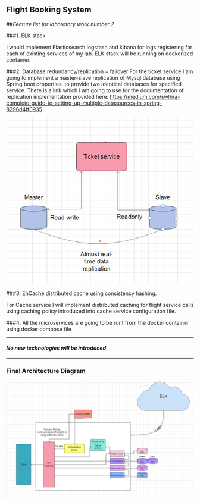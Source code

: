 Flight Booking System
---------------------

##_Feature list for laboratory work number 2_

###1. ELK stack

I would implement Elasticsearch logstash and kibana for logs registering for each of existing services of my lab. ELK stack will be running on dockerized container.


###2. Database redundancy/replication + failover
 For the ticket service I am going to implement a master-slave replication of Mysql database using Spring boot properties.
to provide two identical databases for specified service. There is a link which I am going to use for the documentation of 
replication implementation provided here: https://medium.com/swlh/a-complete-guide-to-setting-up-multiple-datasources-in-spring-8296d4ff0935

![img.png](master-slave.png)

###3. EhCache distributed cache using consistency hashing.

For Cache service I will implement distributed caching for flight service calls using caching policy introduced
into cache service configuration file.

###4. All the microservices are going to be runt from the docker container using docker compose file


-------------------------



#### _No new technologies will be introduced_

-------------------------

### Final Architecture Diagram
![img_1.png](architecture_diagram.png)

